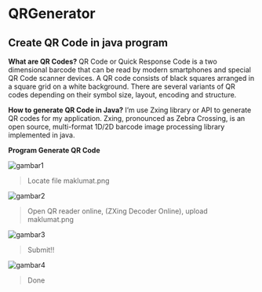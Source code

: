 # QRGenerator
## Create QR Code in java program

**What are QR Codes?**
QR Code or Quick Response Code is a two dimensional barcode that can be read by modern smartphones and special QR Code scanner devices.
A QR code consists of black squares arranged in a square grid on a white background. There are several variants of QR codes depending on their symbol size, layout, encoding and structure.

**How to generate QR Code in Java?**
I’m use Zxing library or API to generate QR codes for my application.
Zxing, pronounced as Zebra Crossing, is an open source, multi-format 1D/2D barcode image processing library implemented in java.

**Program Generate QR Code**

![gambar1](https://user-images.githubusercontent.com/39627927/47978702-3165c880-e0fa-11e8-988d-d6d2b150a802.png)

> Locate file maklumat.png

![gambar2](https://user-images.githubusercontent.com/39627927/47978705-3a569a00-e0fa-11e8-89c5-848236c5f82f.png)

> Open QR reader online, (ZXing Decoder Online), upload maklumat.png

![gambar3](https://user-images.githubusercontent.com/39627927/47978710-42aed500-e0fa-11e8-8e3c-9a65915752c6.png)

> Submit!!

![gambar4](https://user-images.githubusercontent.com/39627927/47978715-4e020080-e0fa-11e8-976c-e3f2b3d8d1f5.png)

> Done








